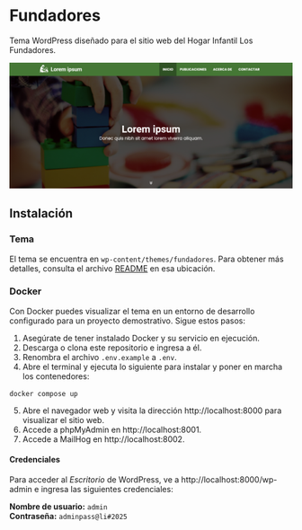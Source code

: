 # Fundadores

Tema WordPress diseñado para el sitio web del Hogar Infantil Los Fundadores.

![Captura de pantalla de una página con el tema](./screenshot.png)

## Instalación

### Tema

El tema se encuentra en `wp-content/themes/fundadores`. Para obtener más detalles, consulta el archivo [README](wp-content/themes/fundadores/README.md) en esa ubicación.

### Docker

Con Docker puedes visualizar el tema en un entorno de desarrollo configurado para un proyecto demostrativo. Sigue estos pasos:

1. Asegúrate de tener instalado Docker y su servicio en ejecución.
2. Descarga o clona este repositorio e ingresa a él.
3. Renombra el archivo `.env.example` a `.env`.
4. Abre el terminal y ejecuta lo siguiente para instalar y poner en marcha los contenedores:

```
docker compose up
```

5. Abre el navegador web y visita la dirección http://localhost:8000 para visualizar el sitio web.
6. Accede a phpMyAdmin en http://localhost:8001.
7. Accede a MailHog en http://localhost:8002.

#### Credenciales

Para acceder al _Escritorio_ de WordPress, ve a http://localhost:8000/wp-admin e ingresa las siguientes credenciales:

**Nombre de usuario:** `admin`\
**Contraseña:** `adminpass@li#2025`
